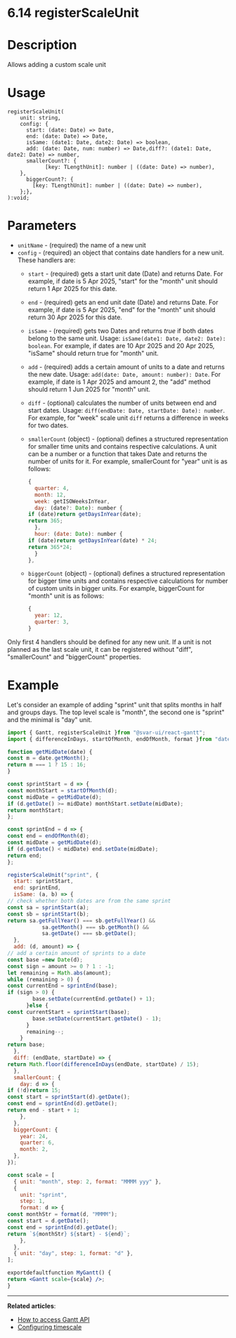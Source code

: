 # 6.14 registerScaleUnit

# **Description**

Allows adding a custom scale unit

# **Usage**

```tsx
registerScaleUnit(
    unit: string,
    config: {
      start: (date: Date) => Date,
      end: (date: Date) => Date,
      isSame: (date1: Date, date2: Date) => boolean,
      add: (date: Date, num: number) => Date,diff?: (date1: Date, date2: Date) => number,
      smallerCount?: {
		    [key: TLengthUnit]: number | ((date: Date) => number),
    },
      biggerCount?: {
        [key: TLengthUnit]: number | ((date: Date) => number),
	};},
):void;

```

# **Parameters**

- `unitName` - (required) the name of a new unit
- `config` - (required) an object that contains date handlers for a new unit. These handlers are:
    - `start` - (required) gets a start unit date (Date) and returns Date. For example, if date is 5 Apr 2025, "start" for the "month" unit should return 1 Apr 2025 for this date.
    - `end` - (required) gets an end unit date (Date) and returns Date. For example, if date is 5 Apr 2025, "end" for the "month" unit should return 30 Apr 2025 for this date.
    - `isSame` - (required) gets two Dates and returns *true* if both dates belong to the same unit. Usage: `isSame(date1: Date, date2: Date): boolean`. For example, if dates are 10 Apr 2025 and 20 Apr 2025, "isSame" should return true for "month" unit.
    - `add` - (required) adds a certain amount of units to a date and returns the new date. Usage: `add(date: Date, amount: number): Date`. For example, if date is 1 Apr 2025 and amount 2, the "add" method should return 1 Jun 2025 for "month" unit.
    - `diff` - (optional) calculates the number of units between end and start dates. Usage: `diff(endDate: Date, startDate: Date): number`. For example, for "week" scale unit `diff` returns a difference in weeks for two dates.
    - `smallerCount` (object) - (optional) defines a structured representation for smaller time units and contains respective calculations. A unit can be a number or a function that takes Date and returns the number of units for it. For example, smallerCount for "year" unit is as follows:
        
        ```jsx
        {
          quarter: 4,
          month: 12,
          week: getISOWeeksInYear,
          day: (date?: Date): number {
        if (date)return getDaysInYear(date);
        return 365;
          },
          hour: (date: Date): number {
        if (date)return getDaysInYear(date) * 24;
        return 365*24;
          }
        },
        
        ```
        
    - `biggerCount` (object) - (optional) defines a structured representation for bigger time units and contains respective calculations for number of custom units in bigger units. For example, biggerCount for "month" unit is as follows:
        
        ```jsx
        {
          year: 12,
          quarter: 3,
        }
        
        ```
        

Only first 4 handlers should be defined for any new unit. If a unit is not planned as the last scale unit, it can be registered without "diff", "smallerCount" and "biggerCount" properties.

# **Example**

Let's consider an example of adding "sprint" unit that splits months in half and groups days. The top level scale is "month", the second one is "sprint" and the minimal is "day" unit.

```jsx
import { Gantt, registerScaleUnit }from "@svar-ui/react-gantt";
import { differenceInDays, startOfMonth, endOfMonth, format }from "date-fns";

function getMidDate(date) {
const m = date.getMonth();
return m === 1 ? 15 : 16;
}

const sprintStart = d => {
const monthStart = startOfMonth(d);
const midDate = getMidDate(d);
if (d.getDate() >= midDate) monthStart.setDate(midDate);
return monthStart;
};

const sprintEnd = d => {
const end = endOfMonth(d);
const midDate = getMidDate(d);
if (d.getDate() < midDate) end.setDate(midDate);
return end;
};

registerScaleUnit("sprint", {
  start: sprintStart,
  end: sprintEnd,
  isSame: (a, b) => {
// check whether both dates are from the same sprint
const sa = sprintStart(a);
const sb = sprintStart(b);
return sa.getFullYear() === sb.getFullYear() &&
           sa.getMonth() === sb.getMonth() &&
           sa.getDate() === sb.getDate();
  },
  add: (d, amount) => {
// add a certain amount of sprints to a date
const base =new Date(d);
const sign = amount >= 0 ? 1 : -1;
let remaining = Math.abs(amount);
while (remaining > 0) {
const currentEnd = sprintEnd(base);
if (sign > 0) {
        base.setDate(currentEnd.getDate() + 1);
      }else {
const currentStart = sprintStart(base);
        base.setDate(currentStart.getDate() - 1);
      }
      remaining--;
    }
return base;
  },
  diff: (endDate, startDate) => {
return Math.floor(differenceInDays(endDate, startDate) / 15);
  },
  smallerCount: {
    day: d => {
if (!d)return 15;
const start = sprintStart(d).getDate();
const end = sprintEnd(d).getDate();
return end - start + 1;
    },
  },
  biggerCount: {
    year: 24,
    quarter: 6,
    month: 2,
  },
});

const scale = [
  { unit: "month", step: 2, format: "MMMM yyy" },
  {
    unit: "sprint",
    step: 1,
    format: d => {
const monthStr = format(d, "MMMM");
const start = d.getDate();
const end = sprintEnd(d).getDate();
return `${monthStr} ${start} - ${end}`;
    },
  },
  { unit: "day", step: 1, format: "d" },
];

exportdefaultfunction MyGantt() {
return <Gantt scale={scale} />;
}

```

---

**Related articles**:

- [How to access Gantt API](https://docs.svar.dev/react/gantt/api/how_to_access_api)
- [Configuring timescale](https://docs.svar.dev/react/gantt/guides/configuration/configure_scales)